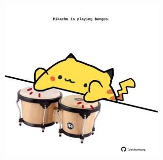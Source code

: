 <!-- built at 09/07/2021, 09:01:50 UTC -->
<p align="center">
  <img width="500" height="500" src="./ReadmeImage.svg">
</p>
